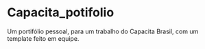 # Capacita_potifolio
Um portifólio pessoal, para um trabalho do Capacita Brasil, com um template feito em equipe.
